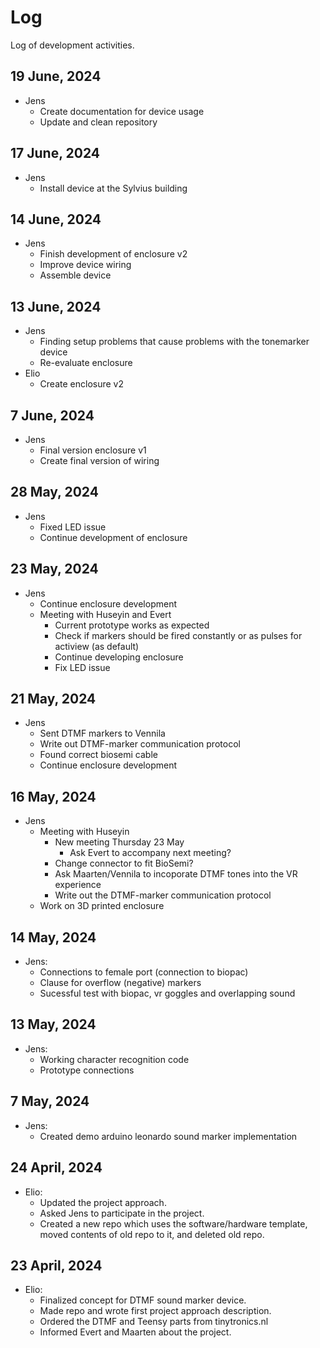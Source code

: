 # Log
Log of development activities.

## 19 June, 2024

- Jens
  - Create documentation for device usage
  - Update and clean repository

## 17 June, 2024

- Jens
  - Install device at the Sylvius building

## 14 June, 2024

- Jens
  - Finish development of enclosure v2
  - Improve device wiring
  - Assemble device

## 13 June, 2024

- Jens
  - Finding setup problems that cause problems with the tonemarker device
  - Re-evaluate enclosure
- Elio
  - Create enclosure v2

## 7 June, 2024

- Jens
  - Final version enclosure v1
  - Create final version of wiring

## 28 May, 2024

  - Jens
    - Fixed LED issue
    - Continue development of enclosure

## 23 May, 2024

- Jens
  - Continue enclosure development
  - Meeting with Huseyin and Evert
    - Current prototype works as expected
    - Check if markers should be fired constantly or as pulses for actiview (as default)
    - Continue developing enclosure
    - Fix LED issue

## 21 May, 2024

- Jens
  - Sent DTMF markers to Vennila
  - Write out DTMF-marker communication protocol
  - Found correct biosemi cable
  - Continue enclosure development

## 16 May, 2024

- Jens
  - Meeting with Huseyin
    - New meeting Thursday 23 May
      - Ask Evert to accompany next meeting?
    - Change connector to fit BioSemi?
    - Ask Maarten/Vennila to incoporate DTMF tones into the VR experience
    - Write out the DTMF-marker communication protocol
  - Work on 3D printed enclosure

## 14 May, 2024

- Jens:
  - Connections to female port (connection to biopac)
  - Clause for overflow (negative) markers
  - Sucessful test with biopac, vr goggles and overlapping sound

## 13 May, 2024

- Jens:
  - Working character recognition code
  - Prototype connections

## 7 May, 2024

- Jens:
  - Created demo arduino leonardo sound marker implementation

## 24 April, 2024
- Elio:
  - Updated the project approach.
  - Asked Jens to participate in the project.
  - Created a new repo which uses the software/hardware template, moved contents of old repo to it, and deleted old repo.

## 23 April, 2024
- Elio:
  - Finalized concept for DTMF sound marker device.
  - Made repo and wrote first project approach description.
  - Ordered the DTMF and Teensy parts from tinytronics.nl
  - Informed Evert and Maarten about the project.
 